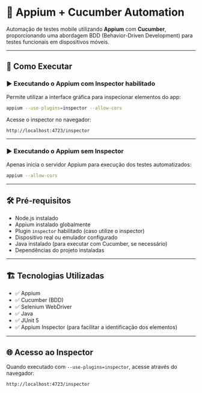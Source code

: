 
# 📱 Appium + Cucumber Automation

Automação de testes mobile utilizando **Appium** com **Cucumber**, proporcionando uma abordagem BDD (Behavior-Driven Development) para testes funcionais em dispositivos móveis.

---

## 🚀 Como Executar

### ▶️ Executando o Appium com **Inspector** habilitado

Permite utilizar a interface gráfica para inspecionar elementos do app:

```bash
appium --use-plugins=inspector --allow-cors
```

Acesse o inspector no navegador:

```
http://localhost:4723/inspector
```

---

### ▶️ Executando o Appium **sem Inspector**

Apenas inicia o servidor Appium para execução dos testes automatizados:

```bash
appium --allow-cors
```

---

## 🛠️ Pré-requisitos

- Node.js instalado
- Appium instalado globalmente
- Plugin `inspector` habilitado (caso utilize o inspector)
- Dispositivo real ou emulador configurado
- Java instalado (para executar com Cucumber, se necessário)
- Dependências do projeto instaladas

---

## 🏗️ Tecnologias Utilizadas

- ✅ Appium
- ✅ Cucumber (BDD)
- ✅ Selenium WebDriver
- ✅ Java
- ✅ JUnit 5 
- ✅ Appium Inspector (para facilitar a identificação dos elementos)

---

## 🌐 Acesso ao Inspector

Quando executado com `--use-plugins=inspector`, acesse através do navegador:

```
http://localhost:4723/inspector
```